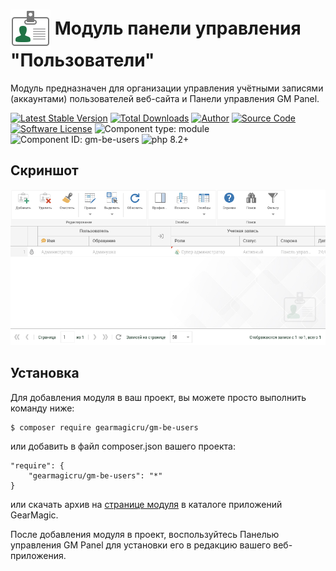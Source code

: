 # <img src="https://raw.githubusercontent.com/gearmagicru/gm-be-users/refs/heads/master/assets/images/icon.svg" width="64px" height="64px" align="absmiddle"> Модуль панели управления "Пользователи"

Модуль предназначен для организации управления учётными записями (аккаунтами) пользователей веб-сайта и Панели управления GM Panel.

[![Latest Stable Version](https://img.shields.io/packagist/v/gearmagicru/gm-be-users.svg)](https://packagist.org/packages/gearmagicru/gm-be-users)
[![Total Downloads](https://img.shields.io/packagist/dt/gearmagicru/gm-be-users.svg)](https://packagist.org/packages/gearmagicru/gm-be-users)
[![Author](https://img.shields.io/badge/author-anton.tivonenko@gmail.com-blue.svg)](mailto:anton.tivonenko@gmail)
[![Source Code](https://img.shields.io/badge/source-gearmagicru/gm--be--users-blue.svg)](https://github.com/gearmagicru/gm-be-users)
[![Software License](https://img.shields.io/badge/license-MIT-brightgreen.svg)](https://github.com/gearmagicru/gm-be-users/blob/master/LICENSE)
![Component type: module](https://img.shields.io/badge/component%20type-module-green.svg)
![Component ID: gm-be-users](https://img.shields.io/badge/component%20id-gm.be.users-green.svg)
![php 8.2+](https://img.shields.io/badge/php-min%208.2-red.svg)

## Скриншот
<img src="https://github.com/gearmagicru/gm-be-users/blob/master/assets/help/grid.png?raw=true">

## Установка

Для добавления модуля в ваш проект, вы можете просто выполнить команду ниже:

```
$ composer require gearmagicru/gm-be-users
```

или добавить в файл composer.json вашего проекта:
```
"require": {
    "gearmagicru/gm-be-users": "*"
}
```
или скачать архив на [странице модуля](https://apps.gearmagic.ru/component/gm-be-users) в каталоге приложений GearMagic.

После добавления модуля в проект, воспользуйтесь Панелью управления GM Panel для установки его в редакцию вашего веб-приложения.
